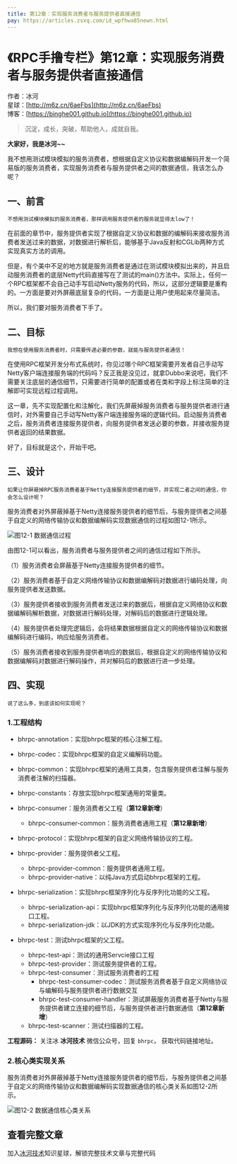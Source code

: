 ```yaml
---
title: 第12章：实现服务消费者与服务提供者直接通信
pay: https://articles.zsxq.com/id_wpfhwa85newn.html
---
```


# 《RPC手撸专栏》第12章：实现服务消费者与服务提供者直接通信

作者：冰河
<br/>星球：[http://m6z.cn/6aeFbs](http://m6z.cn/6aeFbs)
<br/>博客：[https://binghe001.github.io](https://binghe001.github.io)

> 沉淀，成长，突破，帮助他人，成就自我。

**大家好，我是冰河~~**

我不想用测试模块模拟的服务消费者，想根据自定义协议和数据编解码开发一个简易版的服务消费者，实现服务消费者与服务提供者之间的数据通信，我该怎么办呢？

## 一、前言

`不想用测试模块模拟的服务消费者，那样调用服务提供者的服务就显得太low了！`

在前面的章节中，服务提供者实现了根据自定义协议和数据的编解码来接收服务消费者发送过来的数据，对数据进行解析后，能够基于Java反射和CGLib两种方式实现真实方法的调用。

但是，有个美中不足的地方就是服务消费者是通过在测试模块模拟出来的，并且启动服务消费者的底层Netty代码直接写在了测试的main()方法中。实际上，任何一个RPC框架都不会自己动手写启动Netty服务的代码，所以，这部分逻辑要是重构的。一方面是要对外屏蔽底层复杂的代码，一方面是让用户使用起来尽量简洁。

所以，我们要对服务消费者下手了。

## 二、目标

`我想在使用服务消费者时，只需要传递必要的参数，就能与服务提供者通信！`

在使用RPC框架开发分布式系统时，你见过哪个RPC框架需要开发者自己手动写Netty客户端连接服务端的代码吗？反正我是没见过，就拿Dubbo来说吧，我们不需要关注底层的通信细节，只需要进行简单的配置或者在类和字段上标注简单的注解即可实现远程过程调用。

这一章，先不实现配置化和注解化，我们先屏蔽掉服务消费者与服务提供者进行通信时，对外需要自己手动写Netty客户端连接服务端的逻辑代码。启动服务消费者之后，服务消费者连接服务提供者，向服务提供者发送必要的参数，并接收服务提供者返回的结果数据。

好了，目标就是这个，开始干吧。

## 三、设计

`如果让你屏蔽掉RPC服务消费者基于Netty连接服务提供者的细节，并实现二者之间的通信，你会怎么设计呢？`

服务消费者对外屏蔽掉基于Netty连接服务提供者的细节后，与服务提供者之间基于自定义的网络传输协议和数据编解码实现数据通信的过程如图12-1所示。

![图12-1 数据通信过程](https://binghe001.github.io/assets/images/middleware/rpc/rpc-2022-10-08-001.png)

由图12-1可以看出，服务消费者与服务提供者之间的通信过程如下所示。

（1）服务消费者会屏蔽基于Netty连接服务提供者的细节。

（2）服务消费者基于自定义网络传输协议和数据编解码对数据进行编码处理，向服务提供者发送数据。

（3）服务提供者接收到服务消费者发送过来的数据后，根据自定义网络协议和数据编解码解析数据，对数据进行解码处理，对解码后的数据进行逻辑处理。

（4）服务提供者处理完逻辑后，会将结果数据根据自定义的网络传输协议和数据编解码进行编码，响应给服务消费者。

（5）服务消费者接收到服务提供者响应的数据后，根据自定义的网络传输协议和数据编解码对数据进行解码操作，并对解码后的数据进行进一步处理。

## 四、实现

`说了这么多，到底该如何实现呢？`

### 1.工程结构

* bhrpc-annotation：实现bhrpc框架的核心注解工程。
* bhrpc-codec：实现bhrpc框架的自定义编解码功能。
* bhrpc-common：实现bhrpc框架的通用工具类，包含服务提供者注解与服务消费者注解的扫描器。
* bhrpc-constants：存放实现bhrpc框架通用的常量类。
* bhrpc-consumer：服务消费者父工程（**第12章新增**）
  - bhrpc-consumer-common：服务消费者通用工程（**第12章新增**）
* bhrpc-protocol：实现bhrpc框架的自定义网络传输协议的工程。
* bhrpc-provider：服务提供者父工程。

  - bhrpc-provider-common：服务提供者通用工程。
  - bhrpc-provider-native：以纯Java方式启动bhrpc框架的工程。
* bhrpc-serialization：实现bhrpc框架序列化与反序列化功能的父工程。

  - bhrpc-serialization-api：实现bhrpc框架序列化与反序列化功能的通用接口工程。
  - bhrpc-serialization-jdk：以JDK的方式实现序列化与反序列化功能。
* bhrpc-test：测试bhrpc框架的父工程。

  - bhrpc-test-api：测试的通用Servcie接口工程
  - bhrpc-test-provider：测试服务提供者的工程。
  - bhrpc-test-consumer：测试服务消费者的工程
    - bhrpc-test-consumer-codec：测试服务消费者基于自定义网络协议与编解码与服务提供者进行数据交互
    - bhrpc-test-consumer-handler：测试屏蔽服务消费者基于Netty与服务提供者建立连接的细节后，与服务提供者进行数据通信（**第12章新增**）
  - bhrpc-test-scanner：测试扫描器的工程。

**工程源码：** 关注冰 **冰河技术** 微信公众号，回复 `bhrpc`， 获取代码链接地址。

### 2.核心类实现关系

服务消费者对外屏蔽掉基于Netty连接服务提供者的细节后，与服务提供者之间基于自定义的网络传输协议和数据编解码实现数据通信的核心类关系如图12-2所示。

![图12-2 数据通信核心类关系](https://binghe001.github.io/assets/images/middleware/rpc/rpc-2022-10-08-002.png)

## 查看完整文章

加入[冰河技术](http://m6z.cn/6aeFbs)知识星球，解锁完整技术文章与完整代码